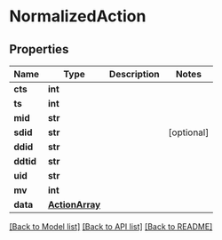 # NormalizedAction

## Properties
Name | Type | Description | Notes
------------ | ------------- | ------------- | -------------
**cts** | **int** |  | 
**ts** | **int** |  | 
**mid** | **str** |  | 
**sdid** | **str** |  | [optional] 
**ddid** | **str** |  | 
**ddtid** | **str** |  | 
**uid** | **str** |  | 
**mv** | **int** |  | 
**data** | [**ActionArray**](ActionArray.md) |  | 

[[Back to Model list]](../README.md#documentation-for-models) [[Back to API list]](../README.md#documentation-for-api-endpoints) [[Back to README]](../README.md)


